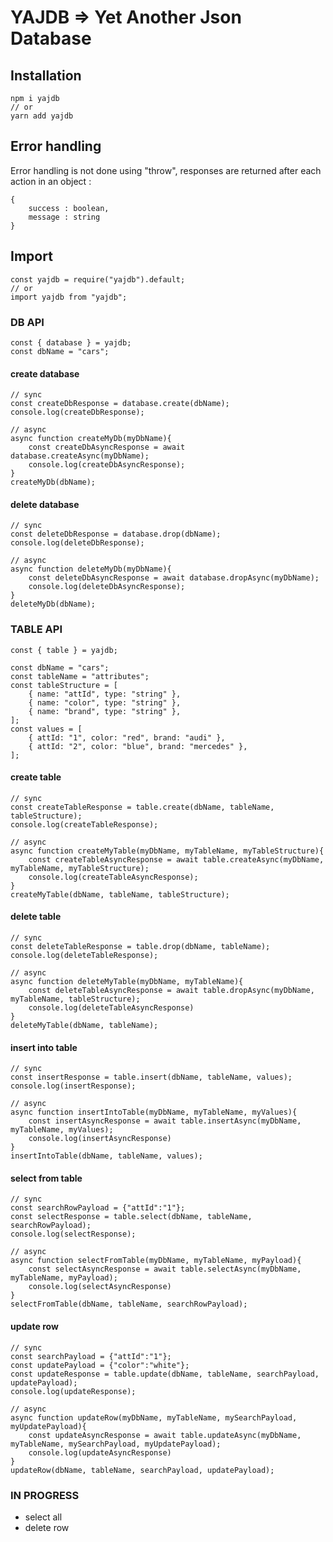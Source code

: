 # YAJDB => Yet Another Json Database

## Installation

    npm i yajdb
    // or
    yarn add yajdb

## Error handling

Error handling is not done using "throw", responses are returned after each action in an object :

    {
        success : boolean,
        message : string
    }

## Import

    const yajdb = require("yajdb").default;
    // or
    import yajdb from "yajdb";

### DB API

    const { database } = yajdb;
    const dbName = "cars";

#### create database

    // sync
    const createDbResponse = database.create(dbName);
    console.log(createDbResponse);

    // async
    async function createMyDb(myDbName){
        const createDbAsyncResponse = await database.createAsync(myDbName);
        console.log(createDbAsyncResponse);
    }
    createMyDb(dbName);

#### delete database

    // sync
    const deleteDbResponse = database.drop(dbName);
    console.log(deleteDbResponse);

    // async
    async function deleteMyDb(myDbName){
        const deleteDbAsyncResponse = await database.dropAsync(myDbName);
        console.log(deleteDbAsyncResponse);
    }
    deleteMyDb(dbName);

### TABLE API

    const { table } = yajdb;

    const dbName = "cars";
    const tableName = "attributes";
    const tableStructure = [
        { name: "attId", type: "string" },
        { name: "color", type: "string" },
        { name: "brand", type: "string" },
    ];
    const values = [
        { attId: "1", color: "red", brand: "audi" },
        { attId: "2", color: "blue", brand: "mercedes" },
    ];

#### create table

    // sync
    const createTableResponse = table.create(dbName, tableName, tableStructure);
    console.log(createTableResponse);

    // async
    async function createMyTable(myDbName, myTableName, myTableStructure){
        const createTableAsyncResponse = await table.createAsync(myDbName, myTableName, myTableStructure);
        console.log(createTableAsyncResponse);
    }
    createMyTable(dbName, tableName, tableStructure);

#### delete table

    // sync
    const deleteTableResponse = table.drop(dbName, tableName);
    console.log(deleteTableResponse);

    // async
    async function deleteMyTable(myDbName, myTableName){
        const deleteTableAsyncResponse = await table.dropAsync(myDbName, myTableName, tableStructure);
        console.log(deleteTableAsyncResponse)
    }
    deleteMyTable(dbName, tableName);

#### insert into table

    // sync
    const insertResponse = table.insert(dbName, tableName, values);
    console.log(insertResponse);

    // async
    async function insertIntoTable(myDbName, myTableName, myValues){
        const insertAsyncResponse = await table.insertAsync(myDbName, myTableName, myValues);
        console.log(insertAsyncResponse)
    }
    insertIntoTable(dbName, tableName, values);

#### select from table

    // sync
    const searchRowPayload = {"attId":"1"};
    const selectResponse = table.select(dbName, tableName, searchRowPayload);
    console.log(selectResponse);

    // async
    async function selectFromTable(myDbName, myTableName, myPayload){
        const selectAsyncResponse = await table.selectAsync(myDbName, myTableName, myPayload);
        console.log(selectAsyncResponse)
    }
    selectFromTable(dbName, tableName, searchRowPayload);

#### update row

    // sync
    const searchPayload = {"attId":"1"};
    const updatePayload = {"color":"white"};
    const updateResponse = table.update(dbName, tableName, searchPayload, updatePayload);
    console.log(updateResponse);

    // async
    async function updateRow(myDbName, myTableName, mySearchPayload, myUpdatePayload){
        const updateAsyncResponse = await table.updateAsync(myDbName, myTableName, mySearchPayload, myUpdatePayload);
        console.log(updateAsyncResponse)
    }
    updateRow(dbName, tableName, searchPayload, updatePayload);

### IN PROGRESS

- select all
- delete row
